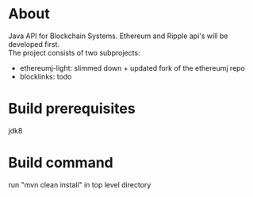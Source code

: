# About
Java API for Blockchain Systems. Ethereum and Ripple api's will be developed first.  
The project consists of two subprojects:
- ethereumj-light: slimmed down + updated fork of the ethereumj repo
- blocklinks: todo 

# Build prerequisites
jdk8

# Build command
run "mvn clean install" in top level directory


